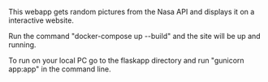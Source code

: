 This webapp gets random pictures from the Nasa API and displays it on a interactive website. 

Run the command "docker-compose up --build" and the site will be up and running.

To run on your local PC go to the flaskapp directory and run "gunicorn app:app" in the command line.
